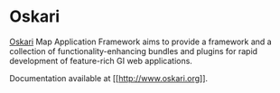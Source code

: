 Oskari
======

[Oskari](http://www.oskari.org/trac) Map Application Framework aims to 
provide a framework and a collection of functionality-enhancing bundles 
and plugins for rapid development of feature-rich GI web applications.

Documentation available at [[http://www.oskari.org]].

